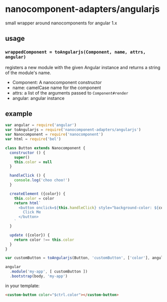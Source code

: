 # nanocomponent-adapters/angularjs

small wrapper around nanocomponents for angular 1.x


## usage 

### `wrappedComponent = toAngularjs(Component, name, attrs, angular)`

registers a new module with the given Angular instance and returns a
string of the module's name.

- Component: A nanocomponent constructor
- name: camelCase name for the component
- attrs: a list of the arguments passed to `Component#render`
- angular: angular instance


## example

```js
var angular = require('angular')
var toAngularjs = require('nanocomponent-adapters/angularjs')
var Nanocomponent = require('nanocomponent')
var html = require('bel')

class Button extends Nanocomponent {
  constructor () {
    super()
    this.color = null
  }

  handleClick () {
    console.log('choo choo!')
  }

  createElement ({color}) {
    this.color = color
    return html`
      <button onclick=${this.handleClick} style="background-color: ${color}">
        Click Me
      </button>
    `
  }

  update ({color}) {
    return color !== this.color
  }
}

var customButton = toAngularjs(Button, 'customButton', ['color'], angular)

angular
  .module('my-app', [ customButton ])
  .bootstrap(body, 'my-app')

```

in your template:

```html
<custom-button color="$ctrl.color"></custom-button>
```
